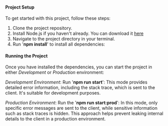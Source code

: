 #### Project Setup
To get started with this project, follow these steps:
1. Clone the project repository.
2. Install Node.js if you haven't already. You can download it [here](https://nodejs.org/en)
3. Navigate to the project directory in your terminal.
4. Run '**npm install**' to install all dependencies:

#### Running the Project
Once you have installed the dependencies, you can start the project in either *Development* or *Production* environment:

*Development Environment*: Run '**npm run start**':
This mode provides detailed error information, including the stack trace, which is sent to the client. It's suitable for development purposes.

*Production Environment*: Run the '**npm run start:prod**':
In this mode, only specific error messages are sent to the client, while sensitive information such as stack traces is hidden. This approach helps prevent leaking internal details to the client in a production environment.
